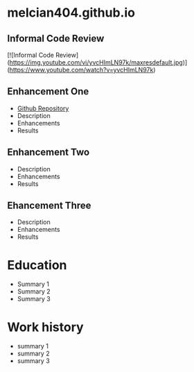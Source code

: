 # melcian404.github.io

## Informal Code Review
[![Informal Code Review]
(https://img.youtube.com/vi/yvcHImLN97k/maxresdefault.jpg)]
(https://www.youtube.com/watch?v=yvcHImLN97k)
## Enhancement One
- [Github Repository](https://github.com/melcian404/Comp-Graphic-and-Visualization)
- Description
- Enhancements
- Results

## Enhancement Two
- Description
- Enhancements
- Results

## Ehancement Three
- Description
- Enhancements
- Results

# Education
- Summary 1
- Summary 2
- Summary 3

# Work history
- summary 1
- summary 2
- summary 3
